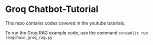 # Groq Chatbot-Tutorial
This repo contains codes covered in the youtube tutorials. 

To run the Groq RAG example code, use the command `streamlit run langchain_groq_rag.py`










